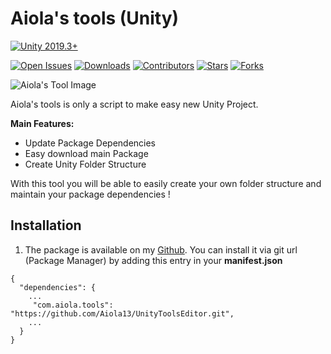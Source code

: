 # Aiola's tools (Unity)

[![Unity 2019.3+](https://img.shields.io/badge/unity-2019.3%2B-blue.svg)](https://unity3d.com/get-unity/download)

[![Open Issues](https://img.shields.io/github/issues-raw/Aiola13/UnityToolsEditor)](https://github.com/Aiola13/UnityToolsEditor/issues)
[![Downloads](https://img.shields.io/github/downloads/Aiola13/UnityToolsEditor/total)](https://github.com/Aiola13/UnityToolsEditor/releases)
[![Contributors](https://img.shields.io/github/contributors/Aiola13/UnityToolsEditor)](https://github.com/Aiola13/UnityToolsEditor/graphs/contributors)
[![Stars](https://img.shields.io/github/stars/Aiola13/UnityToolsEditor)](https://github.com/Aiola13/UnityToolsEditor)
[![Forks](https://img.shields.io/github/forks/Aiola13/UnityToolsEditor)](https://github.com/Aiola13/UnityToolsEditor)



![Aiola's Tool Image](https://i.ibb.co/CMKX9mg/Aiolas-tools.png)

Aiola's tools is only a script to make easy new Unity Project.

**Main Features:**
- Update Package Dependencies
- Easy download main Package
- Create Unity Folder Structure

With this tool you will be able to easily create your own folder structure and maintain your package dependencies ! 


## Installation
1. The package is available on my [Github](https://github.com/Aiola13/UnityToolsEditor). You can install it via git url (Package Manager) by adding this entry in your **manifest.json**
```
{
  "dependencies": {
    ...
     "com.aiola.tools": "https://github.com/Aiola13/UnityToolsEditor.git",
    ...
  }
}
```